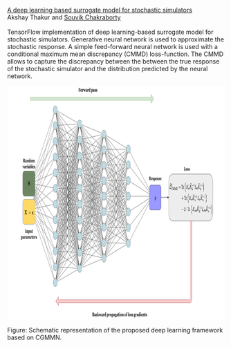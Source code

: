 [A deep learning based surrogate model for stochastic simulators](https://arxiv.org/abs/2110.13809)\
Akshay Thakur and [Souvik Chakraborty](https://www.csccm.in/home)\
\
TensorFlow implementation of deep learning-based surrogate model for stochastic simulators. Generative neural network is used to approximate the stochastic response. A simple feed-forward neural network is used with a conditional maximum mean discrepancy (CMMD) loss-function. The CMMD allows to capture the discrepancy between the between the true response of the stochastic simulator and the distribution predicted by the neural network.
<p>
    <img src="Images/Neural Net.png" width="1040" height="540" />
</p>
Figure:  Schematic representation of the proposed deep learning framework based on CGMMN.
